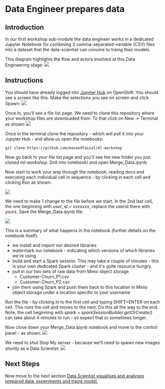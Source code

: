 # Data Engineer prepares data

## Introduction
In our first workshop sub-module the data engineer works in a dedicated Jupyter Notebook for combining 2 comma-separated-variable (CSV) files into a dataset that the data-scientist can conume to traing their models.

This diagram highlights the flow and actors involved at this Data Engineering stage:
![](https://github.com/masoodfaisal/ml-workshop/blob/main/docs/images/2-FM-ML-Workshop-data-eng.png)

## Instructions
You should have already logged into [Jupyter Hub](https://jupyterhub-ml-workshop.apps.cluster-anz-ai-ml.rhtlabs.com/) on OpenShift. You should see a screen like this. Make the selections you see on screen and click Spawn:
![](https://github.com/masoodfaisal/ml-workshop/blob/main/docs/images/2-data-engineer-jup-spawner.png)

Once in, you'll see a file list page. We need to clone this repository where your workshop files are downloaded from. To that click on New -> Terminal as shown
![](https://github.com/masoodfaisal/ml-workshop/blob/main/docs/images/3-jup-new-terminal.png)


Once in the terminal clone the repository - which will pull it into your Jupyter Hub - and allow us open the notebooks:
```
git clone https://github.com/masoodfaisal/ml-workshop
```

Now go back to your file list page and you'll see the new folder you just cloned _ml-workshop_. Drill into notebook/ and open Merge_Data.ipynb

Now start to work your way through the notebook, reading docs and executing each individual cell in sequence  - by clicking in each cell and clicking Run as shown:


![](https://github.com/masoodfaisal/ml-workshop/blob/main/docs/images/4-jup-run-cell.png)

We need to make 1 change to the file before we start. In the 2nd last cell, the one beginning with *user_id = xxxxxxx*, replace the userid there with yours. Save the Merge_Data.ipynb file.

![](https://github.com/masoodfaisal/ml-workshop/blob/main/docs/images/5-set-userid-data-eng-notebk.png)

This is a summary of what happens in the notebook (further details on the notebook itself):
- we install and import our desired libraries
- watermark our notebook - indicating which versions of which libraries we're using.
- build and start a Spark session. This may take a couple of minutes - this is your own dedicated Spark cluster - and it's quite resource hungry.
- pull in our two sets of raw data from Minio object storage
    - Customer-Churn_P1.csv
    - Customer-Churn_P2.csv
- join them using Spark and push them back to this location in Minio object storage under a location specific to your username

Run the file - by clicking in to the first cell and typing SHIFT+ENTER on each cell. This runs the cell and moves to the next. Do this all the way to the end. Note, the cell beginning with *spark = sparkSessionBuilder.getOrCreate()* can take about 4 minutes to run - so expect that or sometimes longer.

Now close down your Merge_Data.ipynb notebook and move to the control panel - as shown. 
![](https://github.com/masoodfaisal/ml-workshop/blob/main/docs/images/6-control-panel.png)

We need to shut Stop My server - because we'll need to spawn new images shortly as a Data Scientist:
![](https://github.com/masoodfaisal/ml-workshop/blob/main/docs/images/7-shutdown-jup.png)


## Next Steps

Now move to the next section [Data Scientist visualises and analyses prepared data, experiments and trains model.](https://github.com/masoodfaisal/ml-workshop/blob/main/docs/workshop-2-3-4-data-science.md)
